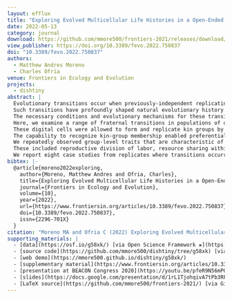 ```yaml
---
layout: efflux
title: "Exploring Evolved Multicellular Life Histories in a Open-Ended Digital Evolution System"
date: 2022-05-13
category: journal
download: https://github.com/mmore500/frontiers-2021/releases/download/v2.0.0/frontiers-2021.pdf
view_publisher: https://doi.org/10.3389/fevo.2022.750837
doi: "10.3389/fevo.2022.750837"
authors:
  - Matthew Andres Moreno
  - Charles Ofria
venue: Frontiers in Ecology and Evolution
projects:
  - dishtiny
abstract: |
  Evolutionary transitions occur when previously-independent replicating entities unite to form more complex individuals.
  Such transitions have profoundly shaped natural evolutionary history and occur in two forms: fraternal transitions involve lower-level entities that are kin (e.g., transitions to multicellularity or to eusocial colonies), while egalitarian transitions involve unrelated individuals (e.g., the origins of mitochondria).
  The necessary conditions and evolutionary mechanisms for these transitions to arise continue to be fruitful targets of scientific interest.
  Here, we examine a range of fraternal transitions in populations of open-ended self-replicating computer programs.
  These digital cells were allowed to form and replicate kin groups by selectively adjoining or expelling daughter cells.
  The capability to recognize kin-group membership enabled preferential communication and cooperation between cells.
  We repeatedly observed group-level traits that are characteristic of a fraternal transition.
  These included reproductive division of labor, resource sharing within kin groups, resource investment in offspring groups, asymmetrical behaviors mediated by messaging, morphological patterning, and adaptive apoptosis.
  We report eight case studies from replicates where transitions occurred and explore the diverse range of adaptive evolved multicellular strategies.
bibtex: |-
  @article{moreno2022exploring,
    author={Moreno, Matthew Andres and Ofria, Charles},
    title={Exploring Evolved Multicellular Life Histories in a Open-Ended Digital Evolution System},
    journal={Frontiers in Ecology and Evolution},
    volume={10},
    year={2022},
    url={https://www.frontiersin.org/articles/10.3389/fevo.2022.750837},
    doi={10.3389/fevo.2022.750837},
    issn={2296-701X}
  }
citation: "Moreno MA and Ofria C (2022) Exploring Evolved Multicellular Life Histories in a Open-Ended Digital Evolution System. Front. Ecol. Evol. 10:750837. doi: 10.3389/fevo.2022.750837"
supporting_materials: |
  - [data](https://osf.io/g58xk/) [via Open Science Framework ❋](https://osf.io)
  - [source code](https://github.com/mmore500/dishtiny/tree/g58xk) [via GitHub <i class="icon-github-1"></i>](https://github.com/)
  - [web demo](https://mmore500.github.io/dishtiny/g58xk/)
  - [supplementary material](https://www.frontiersin.org/articles/10.3389/fevo.2022.750837/full#supplementary-material) [via frontiers](https://www.frontiersin.org/)
  - [presentation at BEACON Congress 2020](https://youtu.be/pfeR9N56mP0) [via YouTube <i class="icon-video"></i>](https://youtube.com)
  - [slides](https://docs.google.com/presentation/d/1rL1TjohqivA7tPb3RF9aeLF38uOMUUKGi2aopCCThSY/) [via Google Slides](https://workspace.google.com/products/slides/)
  - [LaTeX source](https://github.com/mmore500/frontiers-2021/) [via GitHub <i class="icon-github-1"></i>](https://github.com/)
---
```


